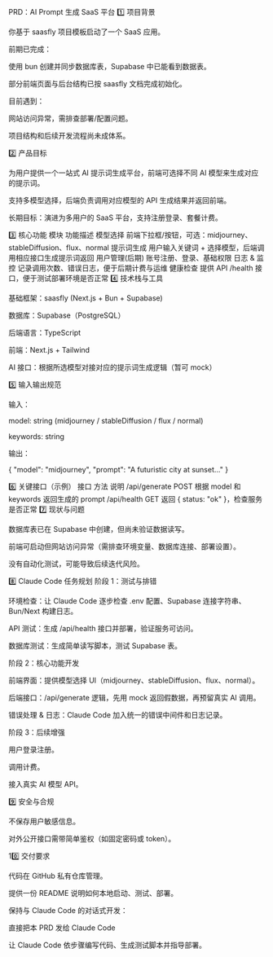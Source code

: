 PRD：AI Prompt 生成 SaaS 平台
1️⃣ 项目背景

你基于 saasfly
 项目模板启动了一个 SaaS 应用。

前期已完成：

使用 bun 创建并同步数据库表，Supabase 中已能看到数据表。

部分前端页面与后台结构已按 saasfly 文档完成初始化。

目前遇到：

网站访问异常，需排查部署/配置问题。

项目结构和后续开发流程尚未成体系。

2️⃣ 产品目标

为用户提供一个一站式 AI 提示词生成平台，前端可选择不同 AI 模型来生成对应的提示词。

支持多模型选择，后端负责调用对应模型的 API 生成结果并返回前端。

长期目标：演进为多用户的 SaaS 平台，支持注册登录、套餐计费。

3️⃣ 核心功能
模块	功能描述
模型选择	前端下拉框/按钮，可选：midjourney、stableDiffusion、flux、normal
提示词生成	用户输入关键词 + 选择模型，后端调用相应接口生成提示词返回
用户管理(后期)	账号注册、登录、基础权限
日志 & 监控	记录调用次数、错误日志，便于后期计费与运维
健康检查	提供 API /health 接口，便于测试部署环境是否正常
4️⃣ 技术栈与工具

基础框架：saasfly (Next.js + Bun + Supabase)

数据库：Supabase（PostgreSQL）

后端语言：TypeScript

前端：Next.js + Tailwind

AI 接口：根据所选模型对接对应的提示词生成逻辑（暂可 mock）

5️⃣ 输入输出规范

输入：

model: string (midjourney / stableDiffusion / flux / normal)

keywords: string

输出：

{
  "model": "midjourney",
  "prompt": "A futuristic city at sunset..."
}

6️⃣ 关键接口（示例）
接口	方法	说明
/api/generate	POST	根据 model 和 keywords 返回生成的 prompt
/api/health	GET	返回 { status: "ok" }，检查服务是否正常
7️⃣ 现状与问题

数据库表已在 Supabase 中创建，但尚未验证数据读写。

前端可启动但网站访问异常（需排查环境变量、数据库连接、部署设置）。

没有自动化测试，可能导致后续迭代风险。

8️⃣ Claude Code 任务规划
阶段 1：测试与排错

环境检查：让 Claude Code 逐步检查 .env 配置、Supabase 连接字符串、Bun/Next 构建日志。

API 测试：生成 /api/health 接口并部署，验证服务可访问。

数据库测试：生成简单读写脚本，测试 Supabase 表。

阶段 2：核心功能开发

前端界面：提供模型选择 UI（midjourney、stableDiffusion、flux、normal）。

后端接口：/api/generate 逻辑，先用 mock 返回假数据，再预留真实 AI 调用。

错误处理 & 日志：Claude Code 加入统一的错误中间件和日志记录。

阶段 3：后续增强

用户登录注册。

调用计费。

接入真实 AI 模型 API。

9️⃣ 安全与合规

不保存用户敏感信息。

对外公开接口需带简单鉴权（如固定密码或 token）。

10️⃣ 交付要求

代码在 GitHub 私有仓库管理。

提供一份 README 说明如何本地启动、测试、部署。

保持与 Claude Code 的对话式开发：

直接把本 PRD 发给 Claude Code

让 Claude Code 依步骤编写代码、生成测试脚本并指导部署。